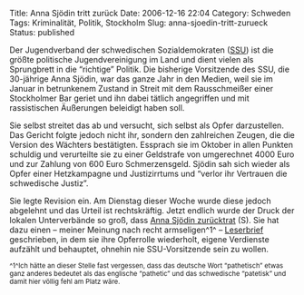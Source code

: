 Title: Anna Sjödin tritt zurück
Date: 2006-12-16 22:04
Category: Schweden
Tags: Kriminalität, Politik, Stockholm
Slug: anna-sjoedin-tritt-zurueck
Status: published

Der Jugendverband der schwedischen Sozialdemokraten
([SSU](http://www.ssu.se/)) ist die größte politische Jugendvereinigung
im Land und dient vielen als Sprungbrett in die “richtige” Politik. Die
bisherige Vorsitzende des SSU, die 30-jährige Anna Sjödin, war das ganze
Jahr in den Medien, weil sie im Januar in betrunkenem Zustand in Streit
mit dem Rausschmeißer einer Stockholmer Bar geriet und ihn dabei tätlich
angegriffen und mit rassistischen Äußerungen beleidigt haben soll.

Sie selbst streitet das ab und versucht, sich selbst als Opfer
darzustellen. Das Gericht folgte jedoch nicht ihr, sondern den
zahlreichen Zeugen, die die Version des Wächters bestätigten. Essprach
sie im Oktober in allen Punkten schuldig und verurteilte sie zu einer
Geldstrafe von umgerechnet 4000 Euro und zur Zahlung von 600 Euro
Schmerzensgeld. Sjödin sah sich wieder als Opfer einer Hetzkampagne und
Justizirrtums und “verlor ihr Vertrauen die schwedische Justiz”.

Sie legte Revision ein. Am Dienstag dieser Woche wurde diese jedoch
abgelehnt und das Urteil ist rechtskräftig. Jetzt endlich wurde der
Druck der lokalen Unterverbände so groß, dass [Anna Sjödin
zurücktrat](http://www.sr.se/Ekot/artikel.asp?artikel=1095637) (S). Sie
hat dazu einen – meiner Meinung nach recht armseligen^1^ –
[Leserbrief](http://www.dn.se/DNet/jsp/polopoly.jsp?d=572&a=597961&previousRenderType=6)
geschrieben, in dem sie ihre Opferrolle wiederholt, eigene Verdienste
aufzählt und behauptet, ohnehin nie SSU-Vorsitzende sein zu wollen.

<small>^1^Ich hätte an dieser Stelle fast vergessen, dass das deutsche
Wort “pathetisch” etwas ganz anderes bedeutet als das englische
“pathetic” und das schwedische “patetisk” und damit hier völlig fehl am
Platz wäre. </small>

